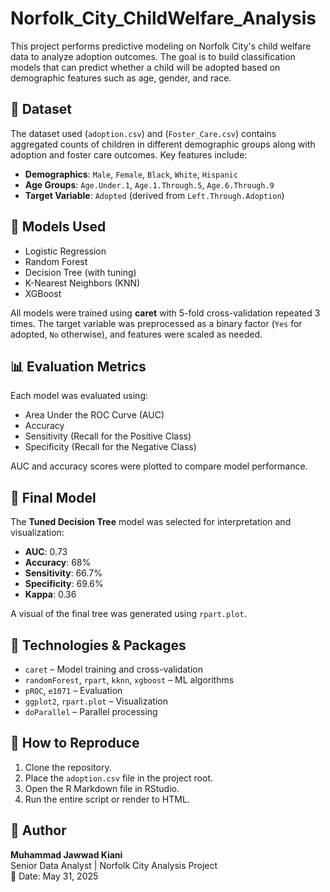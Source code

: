 # Norfolk_City_ChildWelfare_Analysis

This project performs predictive modeling on Norfolk City's child welfare data to analyze adoption outcomes. The goal is to build classification models that can predict whether a child will be adopted based on demographic features such as age, gender, and race.

## 📁 Dataset

The dataset used (`adoption.csv`) and (`Foster_Care.csv`) contains aggregated counts of children in different demographic groups along with adoption and foster care outcomes. Key features include:

- **Demographics**: `Male`, `Female`, `Black`, `White`, `Hispanic`
- **Age Groups**: `Age.Under.1`, `Age.1.Through.5`, `Age.6.Through.9`
- **Target Variable**: `Adopted` (derived from `Left.Through.Adoption`)

## 🧠 Models Used

- Logistic Regression
- Random Forest
- Decision Tree (with tuning)
- K-Nearest Neighbors (KNN)
- XGBoost

All models were trained using **caret** with 5-fold cross-validation repeated 3 times. The target variable was preprocessed as a binary factor (`Yes` for adopted, `No` otherwise), and features were scaled as needed.

## 📊 Evaluation Metrics

Each model was evaluated using:

- Area Under the ROC Curve (AUC)
- Accuracy
- Sensitivity (Recall for the Positive Class)
- Specificity (Recall for the Negative Class)

AUC and accuracy scores were plotted to compare model performance.

## 🌳 Final Model

The **Tuned Decision Tree** model was selected for interpretation and visualization:

- **AUC**: 0.73
- **Accuracy**: 68%
- **Sensitivity**: 66.7%
- **Specificity**: 69.6%
- **Kappa**: 0.36

A visual of the final tree was generated using `rpart.plot`.

## 🔧 Technologies & Packages

- `caret` – Model training and cross-validation
- `randomForest`, `rpart`, `kknn`, `xgboost` – ML algorithms
- `pROC`, `e1071` – Evaluation
- `ggplot2`, `rpart.plot` – Visualization
- `doParallel` – Parallel processing

## 🚀 How to Reproduce

1. Clone the repository.
2. Place the `adoption.csv` file in the project root.
3. Open the R Markdown file in RStudio.
4. Run the entire script or render to HTML.

## 📌 Author

**Muhammad Jawwad Kiani**  
Senior Data Analyst | Norfolk City Analysis Project  
📅 Date: May 31, 2025
